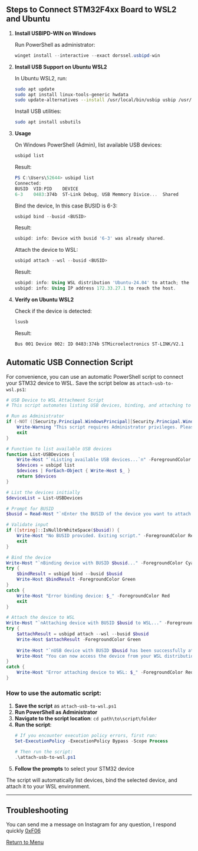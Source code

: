 ## Steps to Connect STM32F4xx Board to WSL2 and Ubuntu

1. **Install USBIPD-WIN on Windows**

   Run PowerShell as administrator:
   ```powershell
   winget install --interactive --exact dorssel.usbipd-win
   ```

2. **Install USB Support on Ubuntu WSL2**

   In Ubuntu WSL2, run:
   ```bash
   sudo apt update
   sudo apt install linux-tools-generic hwdata
   sudo update-alternatives --install /usr/local/bin/usbip usbip /usr/lib/linux-tools/*-generic/usbip 20
   ```

   Install USB utilities:
   ```bash
   sudo apt install usbutils
   ```

3. **Usage**

   On Windows PowerShell (Admin), list available USB devices:
   ```powershell
   usbipd list
   ```
   Result:
   ```powershell
   PS C:\Users\52644> usbipd list
   Connected:
   BUSID  VID:PID    DEVICE  
   6-3    0483:374b  ST-Link Debug, USB Memmory Divice...  Shared
   ```

   Bind the device, In this case BUSID is 6-3:
   ```powershell
   usbipd bind --busid <BUSID>
   ```
   Result:
   ```powershell
   usbipd: info: Device with busid '6-3' was already shared.
   ```

   Attach the device to WSL:
   ```powershell
   usbipd attach --wsl --busid <BUSID>
   ```
   Result:
   ```powershell
   usbipd: info: Using WSL distribution 'Ubuntu-24.04' to attach; the device will be available in all WSL 2 distributions.
   usbipd: info: Using IP address 172.33.27.1 to reach the host.
   ```

4. **Verify on Ubuntu WSL2**

   Check if the device is detected:
   ```bash
   lsusb
   ```
   Result:
   ```bash
   Bus 001 Device 002: ID 0483:374b STMicroelectronics ST-LINK/V2.1
   ```

## Automatic USB Connection Script

For convenience, you can use an automatic PowerShell script to connect your STM32 device to WSL. Save the script below as `attach-usb-to-wsl.ps1`:

```powershell
# USB Device to WSL Attachment Script
# This script automates listing USB devices, binding, and attaching to WSL

# Run as Administrator
if (-NOT ([Security.Principal.WindowsPrincipal][Security.Principal.WindowsIdentity]::GetCurrent()).IsInRole([Security.Principal.WindowsBuiltInRole] "Administrator")) {
    Write-Warning "This script requires Administrator privileges. Please run as Administrator."
    exit
}

# Function to list available USB devices
function List-USBDevices {
    Write-Host "`nListing available USB devices...`n" -ForegroundColor Cyan
    $devices = usbipd list
    $devices | ForEach-Object { Write-Host $_ }
    return $devices
}

# List the devices initially
$deviceList = List-USBDevices

# Prompt for BUSID
$busid = Read-Host "`nEnter the BUSID of the device you want to attach to WSL (e.g., 6-3)"

# Validate input
if ([string]::IsNullOrWhiteSpace($busid)) {
    Write-Host "No BUSID provided. Exiting script." -ForegroundColor Red
    exit
}

# Bind the device
Write-Host "`nBinding device with BUSID $busid..." -ForegroundColor Cyan
try {
    $bindResult = usbipd bind --busid $busid
    Write-Host $bindResult -ForegroundColor Green
}
catch {
    Write-Host "Error binding device: $_" -ForegroundColor Red
    exit
}

# Attach the device to WSL
Write-Host "`nAttaching device with BUSID $busid to WSL..." -ForegroundColor Cyan
try {
    $attachResult = usbipd attach --wsl --busid $busid
    Write-Host $attachResult -ForegroundColor Green
    
    Write-Host "`nUSB device with BUSID $busid has been successfully attached to WSL." -ForegroundColor Green
    Write-Host "You can now access the device from your WSL distribution." -ForegroundColor Green
}
catch {
    Write-Host "Error attaching device to WSL: $_" -ForegroundColor Red
}
```

### How to use the automatic script:

1. **Save the script** as `attach-usb-to-wsl.ps1`
2. **Run PowerShell as Administrator**
3. **Navigate to the script location**: `cd path\to\script\folder`
4. **Run the script**: 
   ```powershell
   # If you encounter execution policy errors, first run:
   Set-ExecutionPolicy -ExecutionPolicy Bypass -Scope Process
   
   # Then run the script:
   .\attach-usb-to-wsl.ps1
   ```
5. **Follow the prompts** to select your STM32 device

The script will automatically list devices, bind the selected device, and attach it to your WSL environment.

---

## Troubleshooting

You can send me a message on Instagram for any question, I respond quickly [0xF06](https://www.instagram.com/0xf06/)

[Return to Menu](https://github.com/janieblas/STM32F446E_whitout_stm32CubeIDE/tree/main/000_SETUP_ENVIRONMENT)